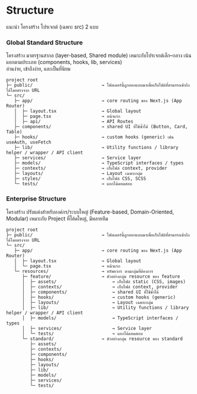 # Structure

แนะนำ โครงสร้าง โปรเจกต์ (เฉพาะ src) 2 แบบ

### Global Standard Structure

โครงสร้าง มาตรฐานสากล (layer-based, Shared module) เหมาะกับโปรเจกต์เล็ก–กลาง เน้นแยกตามประเภท (components, hooks, lib, services)
<br/>
อ่านง่าย, เข้าถึงง่าย, และเป็นที่นิยม

```
project root
├─ public/                          → โฟลเดอร์นี้ถูกออกแบบมาเพื่อเก็บไฟล์ที่สามารถเข้าถึงได้โดยตรงจาก URL
└─ src/
   ├─ app/                          → core routing ของ Next.js (App Router)
   │  ├─ layout.tsx                 → Global layout
   │  ├─ page.tsx                   → หน้าแรก
   │  ├─ api/                       → API Routes
   ├─ components/                   → shared UI ที่ใช้ซ้ำได้ (Button, Card, Table)
   ├─ hooks/                        → custom hooks (generic) เช่น useAuth, useFetch
   ├─ lib/                          → Utility functions / library helper / wrapper / API client
   ├─ services/                     → Service layer
   ├─ models/                       → TypeScript interfaces / types
   ├─ contexts/                     → เก็บไฟล์ context, provider
   ├─ layouts/                      → Layout เฉพาะกลุ่ม
   ├─ styles/                       → เก็บไฟล์ CSS, SCSS
   └─ tests/                        → แยกโค้ดทดสอบ
```

### Enterprise Structure

โครงสร้าง ปรับแต่งสำหรับองค์กร/ระบบใหญ่ (Feature-based, Domain-Oriented, Modular) เหมาะกับ Project ที่โค้ดใหญ่, มีหลายทีม

```
project root
├─ public/                          → โฟลเดอร์นี้ถูกออกแบบมาเพื่อเก็บไฟล์ที่สามารถเข้าถึงได้โดยตรงจาก URL
└─ src/
   ├─ app/                          → core routing ของ Next.js (App Router)
   │  ├─ layout.tsx                 → Global layout
   │  └─ page.tsx                   → หน้าแรก
   └─ resources/                    → ทรัพยากร ตามกลุ่มที่ต้องการ
      ├─ feature/                   → ตัวอย่างกลุ่ม resource ของ feature
      │  ├─ assets/                     → เก็บไฟล์ static (CSS, images)
      │  ├─ contexts/                   → เก็บไฟล์ context, provider
      │  ├─ components/                 → shared UI ที่ใช้ซ้ำได้
      │  ├─ hooks/                      → custom hooks (generic)
      │  ├─ layouts/                    → Layout เฉพาะกลุ่ม
      │  ├─ lib/                        → Utility functions / library helper / wrapper / API client
      │  ├─ models/                     → TypeScript interfaces / types
      │  ├─ services/                   → Service layer
      │  └─ tests/                      → แยกโค้ดทดสอบ
      └─ standard/                  → ตัวอย่างกลุ่ม resource ของ standard
         ├─ assets/
         ├─ contexts/
         ├─ components/
         ├─ hooks/
         ├─ layouts/
         ├─ lib/
         ├─ models/
         ├─ services/
         └─ tests/
```
